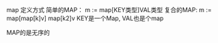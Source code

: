 map 定义方式
简单的MAP：
m := map[KEY类型]VAL类型 
复合的MAP:
m := map[map[k]v] map[k2]v 
  KEY是一个Map, VAL也是个map
  
MAP的是无序的
  